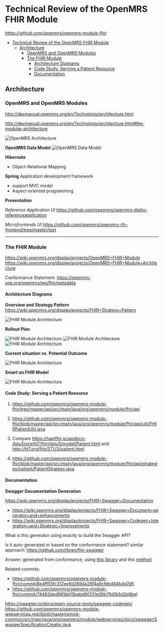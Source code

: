 # Technical Review of the OpenMRS FHIR Module

https://github.com/openmrs/openmrs-module-fhir

- [Technical Review of the OpenMRS FHIR Module](#technical-review-of-the-openmrs-fhir-module)
  - [Architecture](#architecture)
    - [OpenMRS and OpenMRS Modules](#openmrs-and-openmrs-modules)
    - [The FHIR Module](#the-fhir-module)
      - [Architecture Diagrams](#architecture-diagrams)
      - [Code Study: Serving a Patient Resource](#code-study-serving-a-patient-resource)
      - [Documentation](#documentation)

## Architecture

### OpenMRS and OpenMRS Modules
http://devmanual.openmrs.org/en/Technology/architecture.html 

http://devmanual.openmrs.org/en/Technology/architecture.html#the-modular-architecture

![OpenMRS Architecture](OpenMRS-architecture.png)

**OpenMRS Data Model**
![OpenMRS Data Model](https://wiki.openmrs.org/download/attachments/589829/openmrs_data_model_1.9.0.png?version=3&modificationDate=1339449402000&api=v2)

**Hibernate**
- Object-Relational Mapping
  
**Spring**
Application development framework
- support MVC model 
- Aspect-oriented programming
  
**Presentation**

*Reference Application UI* 
https://github.com/openmrs/openmrs-distro-referenceapplication

*Microfrontends UI*
https://github.com/openmrs/openmrs-rfc-frontend/tree/master/text

---

### The FHIR Module
https://wiki.openmrs.org/display/projects/OpenMRS+FHIR+Module
https://wiki.openmrs.org/display/projects/OpenMRS+FHIR+Module+Architecture

Conformance Statement: https://openmrs-spa.org/openmrs/ws/fhir/metadata

#### Architecture Diagrams

**Overview and Strategy Pattern**
https://wiki.openmrs.org/display/projects/FHIR+Strategy+Pattern

![FHIR Module Architecture](fhir-module-diagram-1.png)

**Rollout Plan**

![FHIR Module Architecture](fhir-module-diagram-2-1.png)
![FHIR Module Architecture](fhir-module-diagram-2-2.png)
![FHIR Module Architecture](fhir-module-diagram-2-3.png)

**Current situation vs. Potential Outcome**

![FHIR Module Architecture](fhir-module-diagram-3.png)

**Smart on FHIR Model**

![FHIR Module Architecture](fhir-module-diagram-4.png)

#### Code Study: Serving a Patient Resource

1. https://github.com/openmrs/openmrs-module-fhir/tree/master/api/src/main/java/org/openmrs/module/fhir/api

2. https://github.com/openmrs/openmrs-module-fhir/blob/master/api/src/main/java/org/openmrs/module/fhir/api/util/FHIRPatientUtil.java

3. Compare https://hapifhir.io/apidocs-dstu3/org/hl7/fhir/dstu3/model/Patient.html and http://hl7.org/fhir/STU3/patient.html

4. https://github.com/openmrs/openmrs-module-fhir/blob/master/api/src/main/java/org/openmrs/module/fhir/api/strategies/patient/PatientStrategy.java

#### Documentation

**Swagger Documentation Generation** 

https://wiki.openmrs.org/display/projects/FHIR+Swagger+Documentation
* https://wiki.openmrs.org/display/projects/FHIR+Swagger+Document+generator+and+enhancements
* https://wiki.openmrs.org/display/projects/FHIR+Swagger+Codegen+Integration+and+Strategic+Improvements

What is this generator using exactly to build the Swagger API?

Is it auto-generated or based on the conformance statement? 
similar approach: 
https://github.com/rbren/fhir-swagger


Answer: generated from conformance, using [this library](https://github.com/openmrs/openmrs-module-fhir/blob/b983f7faab7a4ccfd5724a59888029abb36d3347/omod/src/main/java/org/openmrs/module/fhir/swagger/SwaggerSpecificationCreator.java#L21)
and this [method](https://github.com/openmrs/openmrs-module-fhir/blob/b983f7faab7a4ccfd5724a59888029abb36d3347/omod/src/main/java/org/openmrs/module/fhir/swagger/SwaggerSpecificationCreator.java#L137)

Related commits:  
- https://github.com/openmrs/openmrs-module-fhir/commit/6e4ff55fc312ee9d2694a26f4a9cfeb464b4d7d5
- https://github.com/openmrs/openmrs-module-fhir/commit/74483ded981bb13babd90131e08b76d1b5d2e8be)

https://swagger.io/docs/open-source-tools/swagger-codegen/
https://github.com/openmrs/openmrs-module-webservices.rest/blob/master/omod-common/src/main/java/org/openmrs/module/webservices/docs/swagger/SwaggerSpecificationCreator.java
